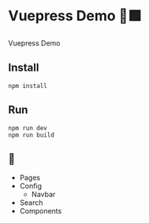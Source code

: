 # Vuepress Demo 🖖🟩

Vuepress Demo

## Install

```
npm install
```

## Run

```
npm run dev
npm run build
```

## 📗

- Pages
- Config
  - Navbar
- Search
- Components
